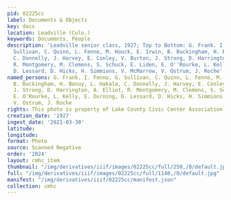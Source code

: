 ```yaml
---
pid: 02225cc
label: Documents & Objects
key: docs
location: Leadville (Colo.)
keywords: Documents, People
description: 'Leadville senior class, 1927; Top to Bottom: G. Frank. I. Fenno, G.
  Sullivan, C. Quinn, L. Fenno, M. Houck, E. Irwin, B. Buckingham, H. Bonuy, L. Hakala,
  C. Donnelly, J. Harvey, E. Conley, V. Burton, J. Strong, D. Harrington, A. Elliot,
  R. Montgomery, M. Clemens, S. Schuck, E. Liden, E. O''Rourke, L. Kelly, E. Durning,
  D. Lessard, D. Hicks, H. Simmions, V. McMarrow, V. Ostrum, J. Roche'
named_persons: G. Frank. I. Fenno, G. Sullivan, C. Quinn, L. Fenno, M. Houck, E. Irwin,
  B. Buckingham, H. Bonuy, L. Hakala, C. Donnelly, J. Harvey, E. Conley, V. Burton,
  J. Strong, D. Harrington, A. Elliot, R. Montgomery, M. Clemens, S. Schuck, E. Liden,
  E. O'Rourke, L. Kelly, E. Durning, D. Lessard, D. Hicks, H. Simmions, V. McMarrow,
  V. Ostrum, J. Roche
rights: This photo is property of Lake County Civic Center Association.
creation_date: '1927'
ingest_date: '2021-03-30'
latitude: 
longitude: 
format: Photo
source: Scanned Negative
order: '2024'
layout: cmhc_item
thumbnail: "/img/derivatives/iiif/images/02225cc/full/250,/0/default.jpg"
full: "/img/derivatives/iiif/images/02225cc/full/1140,/0/default.jpg"
manifest: "/img/derivatives/iiif/02225cc/manifest.json"
collection: cmhc
---
```

